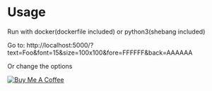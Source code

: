 # Usage

Run with docker(dockerfile included) or python3(shebang included)

Go to:
http://localhost:5000/?text=Foo&font=15&size=100x100&fore=FFFFFF&back=AAAAAA

Or change the options

<a href="https://www.buymeacoffee.com/TXJ4cEK" target="_blank"><img src="https://bmc-cdn.nyc3.digitaloceanspaces.com/BMC-button-images/custom_images/white_img.png" alt="Buy Me A Coffee" style="height: auto !important;width: auto !important;" ></a>
